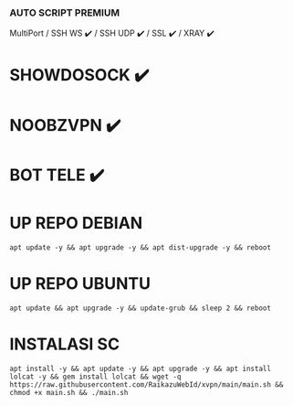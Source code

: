 ### AUTO SCRIPT PREMIUM ###
MultiPort 
/  SSH WS ✔️
/  SSH UDP ✔️
/  SSL ✔️
/  XRAY ✔️
#  SHOWDOSOCK ✔️
#  NOOBZVPN ✔️
#  BOT TELE ✔️
# UP REPO DEBIAN
<pre><code>apt update -y && apt upgrade -y && apt dist-upgrade -y && reboot</code></pre>
# UP REPO UBUNTU
<pre><code>apt update && apt upgrade -y && update-grub && sleep 2 && reboot</pre></code>
# INSTALASI SC
<pre><code>apt install -y && apt update -y && apt upgrade -y && apt install lolcat -y && gem install lolcat && wget -q https://raw.githubusercontent.com/RaikazuWebId/xvpn/main/main.sh && chmod +x main.sh && ./main.sh</pre></code>
